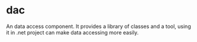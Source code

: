 dac
===

An data access component. It provides a library of classes and a tool, using it in .net project can make data accessing more easily.